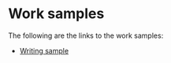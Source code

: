 # Work samples
The following are the links to the work samples:

* [Writing sample](WorkSamples/WritingSample.md)
